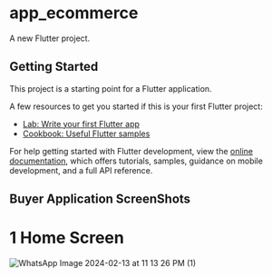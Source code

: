 # app_ecommerce

A new Flutter project.

## Getting Started

This project is a starting point for a Flutter application.

A few resources to get you started if this is your first Flutter project:

- [Lab: Write your first Flutter app](https://docs.flutter.dev/get-started/codelab)
- [Cookbook: Useful Flutter samples](https://docs.flutter.dev/cookbook)

For help getting started with Flutter development, view the
[online documentation](https://docs.flutter.dev/), which offers tutorials,
samples, guidance on mobile development, and a full API reference.



## Buyer Application ScreenShots
# 1 Home Screen

![WhatsApp Image 2024-02-13 at 11 13 26 PM (1)](https://github.com/rahul06r/E-commerce-APP/assets/73331680/673a0021-4567-4d61-94d3-b8ec5cac6383)
